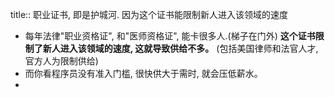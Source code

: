 title:: 职业证书, 即是护城河. 因为这个证书能限制新人进入该领域的速度

- 每年法律"职业资格证", 和"医师资格证", 能卡很多人.(梯子在门外) **这个证书限制了新人进入该领域的速度, 这就导致供给不多。** (包括美国律师和法官人才, 官方人为限制供给)
- 而你看程序员没有准入门槛, 很快供大于需时, 就会压低薪水。
-
